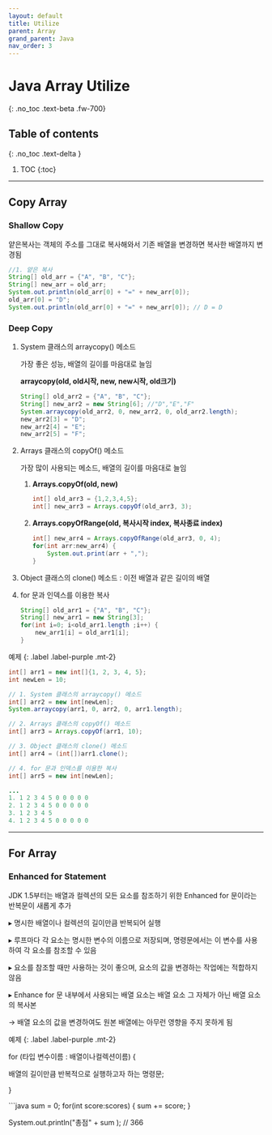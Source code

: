 ```yaml
---
layout: default
title: Utilize 
parent: Array
grand_parent: Java
nav_order: 3 
---
```


# Java Array Utilize
{: .no_toc .text-beta .fw-700}

## Table of contents
{: .no_toc .text-delta }

1. TOC
{:toc}

---

## Copy Array 

### Shallow Copy

얕은복사는 객체의 주소를 그대로 복사해와서 기존 배열을 변경하면 복사한 배열까지 변경됨

```java
//1. 얕은 복사
String[] old_arr = {"A", "B", "C"};
String[] new_arr = old_arr;
System.out.println(old_arr[0] + "=" + new_arr[0]);
old_arr[0] = "D";
System.out.println(old_arr[0] + "=" + new_arr[0]); // D = D
```

### Deep Copy

1. System 클래스의 arraycopy() 메소드

    가장 좋은 성능, 배열의 길이를 마음대로 늘임

    **arraycopy(old, old시작, new, new시작, old크기)**
    
    ```java
    String[] old_arr2 = {"A", "B", "C"};
	String[] new_arr2 = new String[6]; //"D","E","F"
	System.arraycopy(old_arr2, 0, new_arr2, 0, old_arr2.length);
	new_arr2[3] = "D";
	new_arr2[4] = "E";
	new_arr2[5] = "F";
    ```

2. Arrays 클래스의 copyOf() 메소드

    가장 많이 사용되는 메소드, 배열의 길이를 마음대로 늘임
    
    1. **Arrays.copyOf(old, new)**

        ```java
        int[] old_arr3 = {1,2,3,4,5};
        int[] new_arr3 = Arrays.copyOf(old_arr3, 3);
        ```
    
    2. **Arrays.copyOfRange(old, 복사시작 index, 복사종료 index)**
    
        ```java
        int[] new_arr4 = Arrays.copyOfRange(old_arr3, 0, 4);
        for(int arr:new_arr4) {
            System.out.print(arr + ",");
        }
        ```

3. Object 클래스의 clone() 메소드 : 이전 배열과 같은 길이의 배열

4. for 문과 인덱스를 이용한 복사

    ```java
    String[] old_arr1 = {"A", "B", "C"};
    String[] new_arr1 = new String[3];
    for(int i=0; i<old_arr1.length ;i++) {
        new_arr1[i] = old_arr1[i];
    }
    ```

예제
{: .label .label-purple .mt-2}
```java
int[] arr1 = new int[]{1, 2, 3, 4, 5};
int newLen = 10;

// 1. System 클래스의 arraycopy() 메소드
int[] arr2 = new int[newLen];
System.arraycopy(arr1, 0, arr2, 0, arr1.length); 

// 2. Arrays 클래스의 copyOf() 메소드
int[] arr3 = Arrays.copyOf(arr1, 10); 

// 3. Object 클래스의 clone() 메소드
int[] arr4 = (int[])arr1.clone();

// 4. for 문과 인덱스를 이용한 복사
int[] arr5 = new int[newLen];

...
1. 1 2 3 4 5 0 0 0 0 0 
2. 1 2 3 4 5 0 0 0 0 0 
3. 1 2 3 4 5 
4. 1 2 3 4 5 0 0 0 0 0 
```

---

## For Array

### Enhanced for Statement 

JDK 1.5부터는 배열과 컬렉션의 모든 요소를 참조하기 위한 Enhanced for 문이라는 반복문이 새롭게 추가

&#9656; 명시한 배열이나 컬렉션의 길이만큼 반복되어 실행

&#9656; 루프마다 각 요소는 명시한 변수의 이름으로 저장되며, 명령문에서는 이 변수를 사용하여 각 요소를 참조할 수 있음

&#9656; 요소를 참조할 때만 사용하는 것이 좋으며, 요소의 값을 변경하는 작업에는 적합하지 않음

&#9656; Enhance for 문 내부에서 사용되는 배열 요소는 배열 요소 그 자체가 아닌 배열 요소의 복사본

&#8594; 배열 요소의 값을 변경하여도 원본 배열에는 아무런 영향을 주지 못하게 됨

예제
{: .label .label-purple .mt-2}
<div class="code-example" markdown="1">
for (타입 변수이름 : 배열이나컬렉션이름) {

배열의 길이만큼 반복적으로 실행하고자 하는 명령문;

}
</div>
```java
sum = 0;
for(int score:scores) {
    sum += score;
}

System.out.println("총점" + sum ); // 366
```
